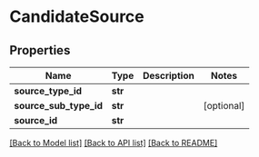 # CandidateSource

## Properties
Name | Type | Description | Notes
------------ | ------------- | ------------- | -------------
**source_type_id** | **str** |  | 
**source_sub_type_id** | **str** |  | [optional] 
**source_id** | **str** |  | 

[[Back to Model list]](../README.md#documentation-for-models) [[Back to API list]](../README.md#documentation-for-api-endpoints) [[Back to README]](../README.md)


